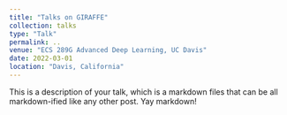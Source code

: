 ```yaml
---
title: "Talks on GIRAFFE"
collection: talks
type: "Talk"
permalink: ..
venue: "ECS 289G Advanced Deep Learning, UC Davis"
date: 2022-03-01
location: "Davis, California"
---
```


This is a description of your talk, which is a markdown files that can be all markdown-ified like any other post. Yay markdown!